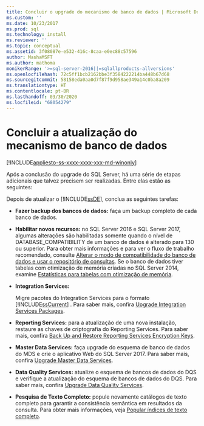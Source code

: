 ```yaml
---
title: Concluir o upgrade do mecanismo de banco de dados | Microsoft Docs
ms.custom: ''
ms.date: 10/23/2017
ms.prod: sql
ms.technology: install
ms.reviewer: ''
ms.topic: conceptual
ms.assetid: 3f08087e-e532-416c-8caa-e0ec88c57596
author: MashaMSFT
ms.author: mathoma
monikerRange: '>=sql-server-2016||=sqlallproducts-allversions'
ms.openlocfilehash: 72c5ff1bcb2162bbe3f3584222214ba448b67d68
ms.sourcegitcommit: 58158eda0aa0d7f87f9d958ae349a14c0ba8a209
ms.translationtype: HT
ms.contentlocale: pt-BR
ms.lasthandoff: 03/30/2020
ms.locfileid: "68054279"
---
```

# <a name="complete-the-database-engine-upgrade"></a>Concluir a atualização do mecanismo de banco de dados

[!INCLUDE[appliesto-ss-xxxx-xxxx-xxx-md-winonly](../../includes/appliesto-ss-xxxx-xxxx-xxx-md-winonly.md)]

Após a conclusão do upgrade do SQL Server, há uma série de etapas adicionais que talvez precisem ser realizadas. Entre elas estão as seguintes:  
  
Depois de atualizar o [!INCLUDE[ssDE](../../includes/ssde-md.md)], conclua as seguintes tarefas:  
  
- **Fazer backup dos bancos de dados:** faça um backup completo de cada banco de dados.  

- **Habilitar novos recursos:** no SQL Server 2016 e SQL Server 2017, algumas alterações são habilitadas somente quando o nível de DATABASE_COMPATIBILITY de um banco de dados é alterado para 130 ou superior.  Para obter mais informações e para ver o fluxo de trabalho recomendado, consulte [Alterar o modo de compatibilidade do banco de dados e usar o repositório de consultas](../../database-engine/install-windows/change-the-database-compatibility-mode-and-use-the-query-store.md). Se o banco de dados tiver tabelas com otimização de memória criadas no SQL Server 2014, examine [Estatísticas para tabelas com otimização de memória](../../relational-databases/in-memory-oltp/statistics-for-memory-optimized-tables.md).
  
- **Integration Services:**  
  
     Migre pacotes do Integration Services para o formato [!INCLUDE[ssCurrent](../../includes/sscurrent-md.md)] . Para saber mais, confira [Upgrade Integration Services Packages](../../integration-services/install-windows/upgrade-integration-services-packages.md).  
  
- **Reporting Services:** para a atualização de uma nova instalação, restaure as chaves de criptografia do Reporting Services. Para saber mais, confira [Back Up and Restore Reporting Services Encryption Keys](../../reporting-services/install-windows/ssrs-encryption-keys-back-up-and-restore-encryption-keys.md).  
  
- **Master Data Services:** faça upgrade do esquema de banco de dados do MDS e crie o aplicativo Web do SQL Server 2017. Para saber mais, confira [Upgrade Master Data Services](../../database-engine/install-windows/upgrade-master-data-services.md).  
  
- **Data Quality Services:** atualize o esquema de bancos de dados do DQS e verifique a atualização do esquema de bancos de dados do DQS. Para saber mais, confira [Upgrade Data Quality Services](../../database-engine/install-windows/upgrade-data-quality-services.md).  
  
- **Pesquisa de Texto Completo:** popule novamente catálogos de texto completo para garantir a consistência semântica em resultados da consulta. Para obter mais informações, veja [Popular índices de texto completo](../../relational-databases/search/populate-full-text-indexes.md).  
  
